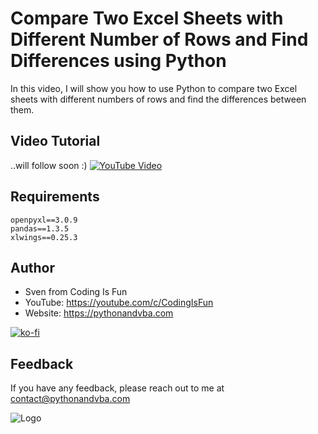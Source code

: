 # Compare Two Excel Sheets with Different Number of Rows and Find Differences using Python

In this video, I will show you how to use Python to compare two Excel sheets with different numbers of rows and find the differences between them.

## Video Tutorial
..will follow soon :)
[![YouTube Video](https://img.youtube.com/vi/xxx/0.jpg)](https://youtu.be/xxx)


## Requirements
```
openpyxl==3.0.9
pandas==1.3.5
xlwings==0.25.3
```

## Author

- Sven from Coding Is Fun
- YouTube: https://youtube.com/c/CodingIsFun
- Website: https://pythonandvba.com

[![ko-fi](https://ko-fi.com/img/githubbutton_sm.svg)](https://ko-fi.com/X7X47Q0EG)

## Feedback

If you have any feedback, please reach out to me at contact@pythonandvba.com

![Logo](https://www.pythonandvba.com/banner-img)

